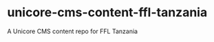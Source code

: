 unicore-cms-content-ffl-tanzania
================================

A Unicore CMS content repo for FFL Tanzania
